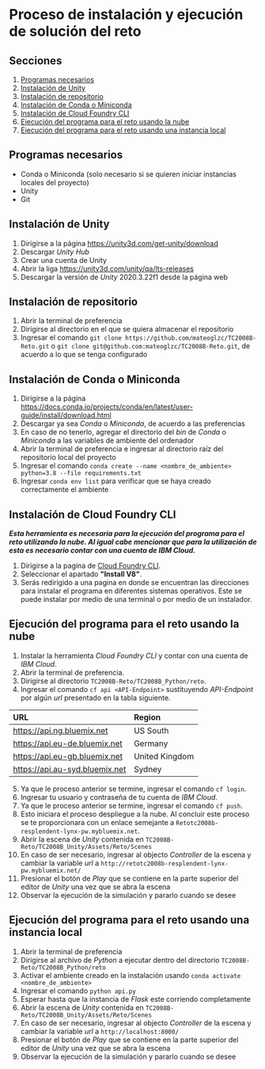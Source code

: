 # Proceso de instalación y ejecución de solución del reto

## Secciones
1. [Programas necesarios](#programas-necesarios)
2. [Instalación de Unity](#instalación-de-unity)
3. [Instalación de repositorio](#instalación-de-repositorio)
4. [Instalación de Conda o Miniconda](#instalación-de-conda-o-miniconda)
5. [Instalación de Cloud Foundry CLI](#instalación-de-cloud-foundry-cli)
6. [Ejecución del programa para el reto usando la nube](#ejecución-del-programa-para-el-reto-usando-la-nube)
7. [Ejecución del programa para el reto usando una instancia local](#ejecución-del-programa-para-el-reto-usando-una-instancia-local)

## Programas necesarios
- Conda o Miniconda (solo necesario si se quieren iniciar instancias locales del proyecto)
- Unity
- Git

## Instalación de Unity
1. Dirigirse a la página https://unity3d.com/get-unity/download
2. Descargar *Unity Hub*
3. Crear una cuenta de Unity
4. Abrir la liga https://unity3d.com/unity/qa/lts-releases
5. Descargar la versión de *Unity* 2020.3.22f1 desde la página web

## Instalación de repositorio
1. Abrir la terminal de preferencia
2. Dirigirse al directorio en el que se quiera almacenar el repositorio
3. Ingresar el comando `git clone https://github.com/mateoglzc/TC2008B-Reto.git` o `git clone git@github.com:mateoglzc/TC2008B-Reto.git`, de acuerdo a lo que se tenga configurado

## Instalación de Conda o Miniconda
1. Dirigirse a la página https://docs.conda.io/projects/conda/en/latest/user-guide/install/download.html
2. Descargar ya sea *Conda* o *Miniconda*, de acuerdo a las preferencias
3. En caso de no tenerlo, agregar el directorio del *bin* de *Conda* o *Miniconda* a las variables de ambiente del ordenador
4. Abrir la terminal de preferencia e ingresar al directorio raíz del repositorio local del proyecto
5. Ingresar el comando `conda create --name <nombre_de_ambiente> python=3.8 --file requirements.txt`
6. Ingresar `conda env list` para verificar que se haya creado correctamente el ambiente

## Instalación de Cloud Foundry CLI
***Esta herramienta es necesaria para la ejecución del programa para el reto utilizando la nube. Al igual cabe mencionar que para la utilización de esta es necesario contar con una cuenta de IBM Cloud.***


1. Dirigirse a la pagina de [Cloud Foundry CLI](https://github.com/cloudfoundry/cli#downloads).
2. Seleccionar el apartado **"Install V8"**.
3. Serás redirigido a una pagina en donde se encuentran las direcciones para instalar el programa en diferentes sistemas operativos. Este se puede instalar por medio de una terminal o por medio de un instalador.

## Ejecución del programa para el reto usando la nube
1. Instalar la herramienta *Cloud Foundry CLI* y contar con una cuenta de *IBM Cloud*.
2. Abrir la terminal de preferencia.
3. Dirigirse al directorio `TC2008B-Reto/TC2008B_Python/reto`.
4. Ingresar el comando `cf api <API-Endpoint>` sustituyendo *API-Endpoint* por algún *url* presentado en la tabla siguiente.

|URL                             |Region          |
|:-------------------------------|:---------------|
| https://api.ng.bluemix.net     | US South       |
| https://api.eu-de.bluemix.net  | Germany        |
| https://api.eu-gb.bluemix.net  | United Kingdom |
| https://api.au-syd.bluemix.net | Sydney         |
  
5. Ya que le proceso anterior se termine, ingresar el comando `cf login`.
6. Ingresar tu usuario y contraseña de tu cuenta de *IBM Cloud*.
7. Ya que le proceso anterior se termine, ingresar el comando `cf push`.
8. Esto iniciara el proceso despliegue a la nube. Al concluir este proceso se te proporcionara con un enlace semejante a `Retotc2008b-resplendent-lynx-pw.mybluemix.net`. 
9. Abrir la escena de *Unity* contenida en `TC2008B-Reto/TC2008B_Unity/Assets/Reto/Scenes`
10. En caso de ser necesario, ingresar al objecto *Controller* de la escena y cambiar la variable *url* a `http://retotc2008b-resplendent-lynx-pw.mybluemix.net/`
11. Presionar el botón de *Play* que se contiene en la parte superior del editor de *Unity* una vez que se abra la escena 
12. Observar la ejecución de la simulación y pararlo cuando se desee

## Ejecución del programa para el reto usando una instancia local
1. Abrir la terminal de preferencia
2. Dirigirse al archivo de *Python* a ejecutar dentro del directorio `TC2008B-Reto/TC2008B_Python/reto`
3. Activar el ambiente creado en la instalación usando `conda activate <nombre_de_ambiente>`
4. Ingresar el comando `python api.py`
5. Esperar hasta que la instancia de *Flask* este corriendo completamente
6. Abrir la escena de *Unity* contenida en `TC2008B-Reto/TC2008B_Unity/Assets/Reto/Scenes`
7. En caso de ser necesario, ingresar al objecto *Controller* de la escena y cambiar la variable *url* a `http://localhost:8000/`
8. Presionar el botón de *Play* que se contiene en la parte superior del editor de *Unity* una vez que se abra la escena 
9. Observar la ejecución de la simulación y pararlo cuando se desee